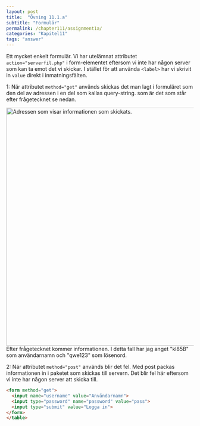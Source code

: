 ```yaml
---
layout: post
title:  "Övning 11.1.a"
subtitle: "Formulär"
permalink: /chapter111/assignment1a/
categories: "Kapitel11"
tags: "answer"
---
```

Ett mycket enkelt formulär. Vi har utelämnat attributet `action="serverfil.php"` i form-elementet eftersom vi inte har någon server som kan ta emot det vi skickar. I stället för att använda `<label>` har vi skrivit in `value` direkt i inmatningsfälten.

1: När attributet `method="get"` används skickas det man lagt i formuläret som den del av adressen i en del som kallas query-string. som är det som står efter frågetecknet se nedan.
<div><img src="{{ site.url | append:site.baseurl}}/assets/images/query.PNG" alt="Adressen som visar informationen som skickats." style="width:  40rem;"/></div>
Efter frågetecknet kommer informationen. I detta fall har jag anget "kl85B" som användarnamn och "qwe123" som lösenord.

2: När attributet `method="post"` används blir det fel. Med post packas informationen in i paketet som skickas till servern. Det blir fel här eftersom vi inte har någon server att skicka till.

```HTML
<form method="get">
  <input name="username" value="Användarnamn">
  <input type="password" name="password" value="pass">
  <input type="submit" value="Logga in">
</form>
</table>
```
